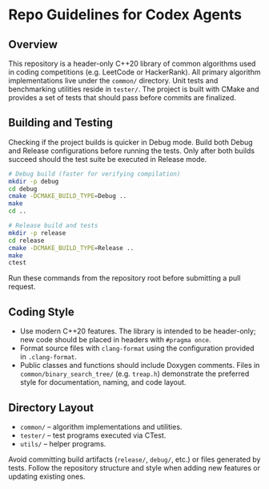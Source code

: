 # Repo Guidelines for Codex Agents

## Overview
This repository is a header-only C++20 library of common algorithms used in
coding competitions (e.g. LeetCode or HackerRank).  All primary algorithm
implementations live under the `common/` directory.  Unit tests and benchmarking
utilities reside in `tester/`.  The project is built with CMake and provides a
set of tests that should pass before commits are finalized.

## Building and Testing
Checking if the project builds is quicker in Debug mode. Build both Debug and
Release configurations before running the tests. Only after both builds succeed
should the test suite be executed in Release mode.

```bash
# Debug build (faster for verifying compilation)
mkdir -p debug
cd debug
cmake -DCMAKE_BUILD_TYPE=Debug ..
make
cd ..

# Release build and tests
mkdir -p release
cd release
cmake -DCMAKE_BUILD_TYPE=Release ..
make
ctest
```

Run these commands from the repository root before submitting a pull request.

## Coding Style
- Use modern C++20 features.  The library is intended to be header-only; new
  code should be placed in headers with `#pragma once`.
- Format source files with `clang-format` using the configuration provided in
  `.clang-format`.
- Public classes and functions should include Doxygen comments.  Files in
  `common/binary_search_tree/` (e.g. `treap.h`) demonstrate the preferred style
  for documentation, naming, and code layout.

## Directory Layout
- `common/` – algorithm implementations and utilities.
- `tester/`  – test programs executed via CTest.
- `utils/`   – helper programs.

Avoid committing build artifacts (`release/`, `debug/`, etc.) or files generated
by tests.  Follow the repository structure and style when adding new features or
updating existing ones.
